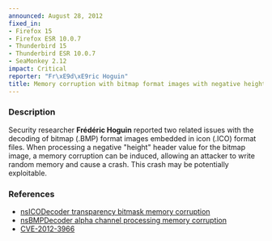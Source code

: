 ```yaml
---
announced: August 28, 2012
fixed_in:
- Firefox 15
- Firefox ESR 10.0.7
- Thunderbird 15
- Thunderbird ESR 10.0.7
- SeaMonkey 2.12
impact: Critical
reporter: "Fr\xE9d\xE9ric Hoguin"
title: Memory corruption with bitmap format images with negative height
---
```


<h3>Description</h3>

<p>Security researcher <strong>Frédéric Hoguin</strong> reported two related
issues with the decoding of bitmap (.BMP) format images embedded in icon (.ICO)
format files. When processing a negative "height" header value for the bitmap
image, a memory corruption can be induced, allowing an attacker to write random
memory and cause a crash. This crash may be potentially exploitable.
</p>


<h3>References</h3>

<ul>
  <li><a href="https://bugzilla.mozilla.org/show_bug.cgi?id=775794">
       nsICODecoder transparency bitmask memory corruption</a></li>
  <li><a href="https://bugzilla.mozilla.org/show_bug.cgi?id=775793">
      nsBMPDecoder alpha channel processing memory corruption</a></li>
  <li><a href="http://cve.mitre.org/cgi-bin/cvename.cgi?name=CVE-2012-3966" class="ex-ref">CVE-2012-3966</a></li>
</ul>



